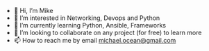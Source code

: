 - 👋 Hi, I’m Mike
- 👀 I’m interested in Networking, Devops and Python
- 🌱 I’m currently learning Python, Ansible, Frameworks
- 💞️ I’m looking to collaborate on any project (for free) to learn more
- 📫 How to reach me by email michael.ocean@gmail.com

<!---
Michael0cean/Michael0cean is a ✨ special ✨ repository because its `README.md` (this file) appears on your GitHub profile.
You can click the Preview link to take a look at your changes.
--->
